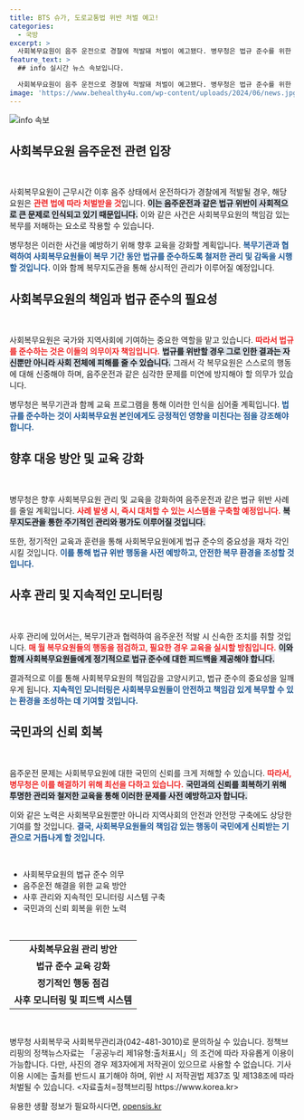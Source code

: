 ```yaml
---
title: BTS 슈가, 도로교통법 위반 처벌 예고!
categories:
  - 국방
excerpt: >
  사회복무요원이 음주 운전으로 경찰에 적발돼 처벌이 예고됐다. 병무청은 법규 준수를 위한 교육을 강화하고 관리 감독을 철저히 하겠다고 밝혔다. 교통법 위반, 어떤 결과가 뒤따를까?
feature_text: >
  ## info 실시간 뉴스 속보입니다.

  사회복무요원이 음주 운전으로 경찰에 적발돼 처벌이 예고됐다. 병무청은 법규 준수를 위한 교육을 강화하고 관리 감독을 철저히 하겠다고 밝혔다. 교통법 위반, 어떤 결과가 뒤따를까?
image: 'https://www.behealthy4u.com/wp-content/uploads/2024/06/news.jpg'
---
```


<p><img src="https://www.behealthy4u.com/wp-content/uploads/2024/06/news.jpg" alt="info 속보" /></p>

<h2 data-ke-size="size26">사회복무요원 음주운전 관련 입장</h2>

<p data-ke-size="size16">&nbsp;</p>

<p>사회복무요원이 근무시간 이후 음주 상태에서 운전하다가 경찰에게 적발될 경우, 해당 요원은 <b><span style="color: #ee2323;">관련 법에 따라 처벌받을 것</span></b>입니다. <b><span style="background-color: #21538527;">이는 음주운전과 같은 법규 위반이 사회적으로 큰 문제로 인식되고 있기 때문입니다.</span></b> 이와 같은 사건은 사회복무요원의 책임감 있는 복무를 저해하는 요소로 작용할 수 있습니다. </p>

<p>병무청은 이러한 사건을 예방하기 위해 향후 교육을 강화할 계획입니다. <b><span style="color: #1a5490;">복무기관과 협력하여 사회복무요원들이 복무 기간 동안 법규를 준수하도록 철저한 관리 및 감독을 시행할 것입니다.</span></b> 이와 함께 복무지도관을 통해 상시적인 관리가 이루어질 예정입니다. </p>

<h2 data-ke-size="size26">사회복무요원의 책임과 법규 준수의 필요성</h2>

<p data-ke-size="size16">&nbsp;</p>

<p>사회복무요원은 국가와 지역사회에 기여하는 중요한 역할을 맡고 있습니다. <b><span style="color: #ee2323;">따라서 법규를 준수하는 것은 이들의 의무이자 책임입니다.</span></b> <b><span style="background-color: #21538527;">법규를 위반할 경우 그로 인한 결과는 자신뿐만 아니라 사회 전체에 피해를 줄 수 있습니다.</span></b> 그래서 각 복무요원은 스스로의 행동에 대해 신중해야 하며, 음주운전과 같은 심각한 문제를 미연에 방지해야 할 의무가 있습니다. </p>

<p>병무청은 복무기관과 함께 교육 프로그램을 통해 이러한 인식을 심어줄 계획입니다. <b><span style="color: #1a5490;">법규를 준수하는 것이 사회복무요원 본인에게도 긍정적인 영향을 미친다는 점을 강조해야 합니다.</span></b> </p>

<h2 data-ke-size="size26">향후 대응 방안 및 교육 강화</h2>

<p data-ke-size="size16">&nbsp;</p>

<p>병무청은 향후 사회복무요원 관리 및 교육을 강화하여 음주운전과 같은 법규 위반 사례를 줄일 계획입니다. <b><span style="color: #ee2323;">사례 발생 시, 즉시 대처할 수 있는 시스템을 구축할 예정입니다.</span></b> <b><span style="background-color: #21538527;">복무지도관을 통한 주기적인 관리와 평가도 이루어질 것입니다.</span></b> </p>

<p>또한, 정기적인 교육과 훈련을 통해 사회복무요원에게 법규 준수의 중요성을 재차 각인시킬 것입니다. <b><span style="color: #1a5490;">이를 통해 법규 위반 행동을 사전 예방하고, 안전한 복무 환경을 조성할 것입니다.</span></b> </p>

<h2 data-ke-size="size26">사후 관리 및 지속적인 모니터링</h2>

<p data-ke-size="size16">&nbsp;</p>

<p>사후 관리에 있어서는, 복무기관과 협력하여 음주운전 적발 시 신속한 조치를 취할 것입니다. <b><span style="color: #ee2323;">매 월 복무요원들의 행동을 점검하고, 필요한 경우 교육을 실시할 방침입니다.</span></b> <b><span style="background-color: #21538527;">이와 함께 사회복무요원들에게 정기적으로 법규 준수에 대한 피드백을 제공해야 합니다.</span></b> </p>

<p>결과적으로 이를 통해 사회복무요원의 책임감을 고양시키고, 법규 준수의 중요성을 일깨우게 됩니다. <b><span style="color: #1a5490;">지속적인 모니터링은 사회복무요원들이 안전하고 책임감 있게 복무할 수 있는 환경을 조성하는 데 기여할 것입니다.</span></b> </p>

<h2 data-ke-size="size26">국민과의 신뢰 회복</h2>

<p data-ke-size="size16">&nbsp;</p>

<p>음주운전 문제는 사회복무요원에 대한 국민의 신뢰를 크게 저해할 수 있습니다. <b><span style="color: #ee2323;">따라서, 병무청은 이를 해결하기 위해 최선을 다하고 있습니다.</span></b> <b><span style="background-color: #21538527;">국민과의 신뢰를 회복하기 위해 투명한 관리와 철저한 교육을 통해 이러한 문제를 사전 예방하고자 합니다.</span></b> </p>

<p>이와 같은 노력은 사회복무요원뿐만 아니라 지역사회의 안전과 안전망 구축에도 상당한 기여를 할 것입니다. <b><span style="color: #1a5490;">결국, 사회복무요원들의 책임감 있는 행동이 국민에게 신뢰받는 기관으로 거듭나게 할 것입니다.</span></b> </p>

<p data-ke-size="size16">&nbsp;</p>

<ul>
    <li>사회복무요원의 법규 준수 의무</li>
    <li>음주운전 해결을 위한 교육 방안</li>
    <li>사후 관리와 지속적인 모니터링 시스템 구축</li>
    <li>국민과의 신뢰 회복을 위한 노력</li>
</ul>

<p data-ke-size="size16">&nbsp;</p>

<table>
    <tr>
        <td style="text-align: center; height: 17px;"><b>사회복무요원 관리 방안</b></td>
    </tr>
    <tr>
        <td style="text-align: center; height: 17px;"><b>법규 준수 교육 강화</b></td>
    </tr>
    <tr>
        <td style="text-align: center; height: 17px;"><b>정기적인 행동 점검</b></td>
    </tr>
    <tr>
        <td style="text-align: center; height: 17px;"><b>사후 모니터링 및 피드백 시스템</b></td>
    </tr>
</table>

<p data-ke-size="size16">&nbsp;</p> 

<p>병무청 사회복무국 사회복무관리과(042-481-3010)로 문의하실 수 있습니다. 정책브리핑의 정책뉴스자료는 「공공누리 제1유형:출처표시」의 조건에 따라 자유롭게 이용이 가능합니다. 다만, 사진의 경우 제3자에게 저작권이 있으므로 사용할 수 없습니다. 기사 이용 시에는 출처를 반드시 표기해야 하며, 위반 시 저작권법 제37조 및 제138조에 따라 처벌될 수 있습니다. &lt;자료출처=정책브리핑 https://www.korea.kr></p>
유용한 생활 정보가 필요하시다면, <a href="https://opensis.kr" rel="dofollow">opensis.kr</a>


